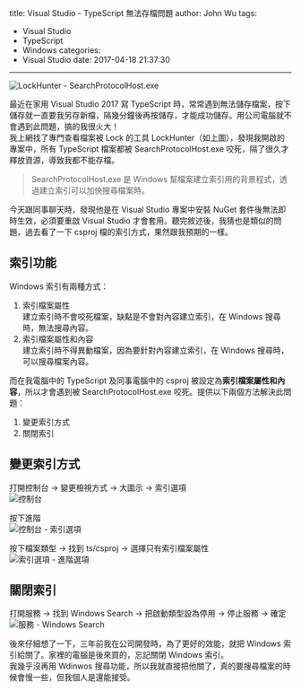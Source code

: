title: Visual Studio - TypeScript 無法存檔問題
author: John Wu
tags:
  - Visual Studio
  - TypeScript
  - Windows
categories:
  - Visual Studio
date: 2017-04-18 21:37:30
---
![LockHunter - SearchProtocolHost.exe](/images/pasted-61.png)

最近在家用 Visual Studio 2017 寫 TypeScript 時，常常遇到無法儲存檔案，按下儲存就一直要我另存新檔，隔幾分鐘後再按儲存，才能成功儲存。用公司電腦就不會遇到此問題，搞的我很火大！  
我上網找了專門查看檔案被 Lock 的工具 LockHunter（如上圖），發現我開啟的專案中，所有 TypeScript 檔案都被 SearchProtocolHost.exe 咬死，隔了很久才釋放資源，導致我都不能存檔。  
> SearchProtocolHost.exe 是 Windows 幫檔案建立索引用的背景程式，透過建立索引可以加快搜尋檔案時。

<!-- more -->

今天跟同事聊天時，發現他是在 Visual Studio 專案中安裝 NuGet 套件後無法即時生效，必須要重啟 Visual Studio 才會套用。聽完敘述後，我猜也是類似的問題，過去看了一下 csproj 檔的索引方式，果然跟我預期的一樣。  

## 索引功能

Windows 索引有兩種方式：
1. 索引檔案屬性  
建立索引時不會咬死檔案，缺點是不會對內容建立索引，在 Windows 搜尋時，無法搜尋內容。  
2. 索引檔案屬性和內容  
建立索引時不得異動檔案，因為要針對內容建立索引，在 Windows 搜尋時，可以搜尋檔案內容。  

而在我電腦中的 TypeScript 及同事電腦中的 csproj 被設定為**索引檔案屬性和內容**，所以才會遇到被 SearchProtocolHost.exe 咬死。提供以下兩個方法解決此問題：
1. 變更索引方式
2. 關閉索引

## 變更索引方式

打開控制台 -> 變更檢視方式 -> 大圖示 -> 索引選項  
![控制台](/images/pasted-62.png)

按下進階  
![控制台 - 索引選項](/images/pasted-63.png)

按下檔案類型 -> 找到 ts/csproj -> 選擇只有索引檔案屬性  
![索引選項 - 進階選項](/images/pasted-64.png)

## 關閉索引

打開服務 -> 找到 Windows Search -> 把啟動類型設為停用 -> 停止服務 -> 確定  
![服務 - Windows Search](/images/pasted-65.png)

後來仔細想了一下，三年前我在公司開發時，為了更好的效能，就把 Windows 索引給關了。家裡的電腦是後來買的，忘記關閉 Windows 索引。  
我幾乎沒再用 Wdinwos 搜尋功能，所以我就直接把他關了，真的要搜尋檔案的時候會慢一些，但我個人是還能接受。  

